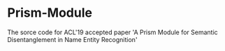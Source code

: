 # Prism-Module
The sorce code for ACL'19 accepted paper 'A Prism Module for Semantic Disentanglement in Name Entity Recognition'
